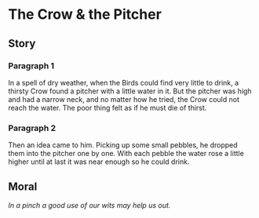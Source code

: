 
# The Crow & the Pitcher

## Story


### Paragraph 1

In a spell of dry weather, when the Birds could find very little to drink, a thirsty Crow found a pitcher with a little water in it. But the pitcher was high and had a narrow neck, and no matter how he tried, the Crow could not reach the water. The poor thing felt as if he must die of thirst.



### Paragraph 2

Then an idea came to him. Picking up some small pebbles, he dropped them into the pitcher one by one. With each pebble the water rose a little higher until at last it was near enough so he could drink.



## Moral

_In a pinch a good use of our wits may help us out._

